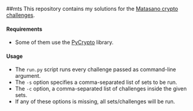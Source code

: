 ##mts
 This repository contains my solutions for the [Matasano crypto challenges](http://cryptopals.com/).

#### Requirements
 * Some of them use the [PyCrypto](https://www.dlitz.net/software/pycrypto/) library.

#### Usage
 * The `run.py` script runs every challenge passed as command-line argument.
 * The `-s` option specifies a comma-separated list of sets to be run.
 * The `-c` option, a comma-separated list of challenges inside the given sets.
 * If any of these options is missing, all sets/challenges will be run.
